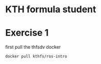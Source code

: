 # KTH formula student

# Exercise 1
first pull the thfsdv docker
```
docker pull kthfs/ros-intro
```
